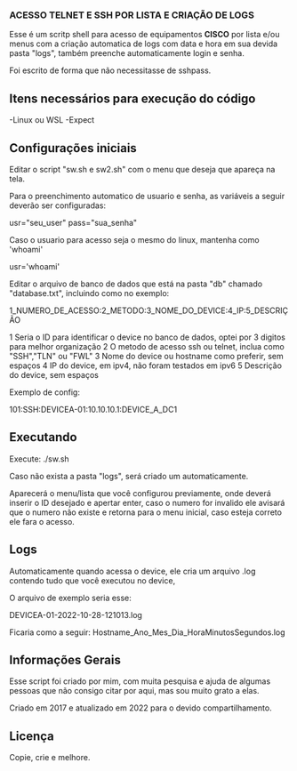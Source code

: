 ### **ACESSO TELNET E SSH POR LISTA E CRIAÇÃO DE LOGS**

Esse é um scritp shell para acesso de equipamentos **CISCO** por lista e/ou menus com a criação automatica de logs com data e hora 
em sua devida pasta "logs", também preenche automaticamente login e senha. 

Foi escrito de forma que não necessitasse de sshpass.

## Itens necessários para execução do código

-Linux ou WSL
-Expect

## Configurações iniciais

Editar o script "sw.sh e sw2.sh" com o menu que deseja que apareça na tela. 

Para o preenchimento automatico de usuario e senha, as variáveis a seguir deverão ser configuradas:

usr="seu_user"
pass="sua_senha"

Caso o usuario para acesso seja o mesmo do linux, mantenha como 'whoami'

usr='whoami'

Editar o arquivo de banco de dados que está na pasta "db" chamado "database.txt", incluindo como no exemplo:

1_NUMERO_DE_ACESSO:2_METODO:3_NOME_DO_DEVICE:4_IP:5_DESCRIÇÃO

1 Seria o ID para identificar o device no banco de dados, optei por 3 digitos para melhor organização
2 O metodo de acesso ssh ou telnet, inclua como "SSH","TLN" ou "FWL"
3 Nome do device ou hostname como preferir, sem espaços
4 IP do device, em ipv4, não foram testados em ipv6
5 Descrição do device, sem espaços

Exemplo de config:

101:SSH:DEVICEA-01:10.10.10.1:DEVICE_A_DC1

## Executando

Execute: ./sw.sh

Caso não exista a pasta "logs", será criado um automaticamente.

Aparecerá o menu/lista que você configurou previamente, onde deverá inserir o ID desejado e apertar enter,
caso o numero for invalido ele avisará que o numero não existe e retorna para o menu inicial, caso esteja 
correto ele fara o acesso.

## Logs

Automaticamente quando acessa o device, ele cria um arquivo .log contendo tudo que você executou no device,

O arquivo de exemplo seria esse:

DEVICEA-01-2022-10-28-121013.log

Ficaria como a seguir: Hostname_Ano_Mes_Dia_HoraMinutosSegundos.log

## Informações Gerais

Esse script foi criado por mim, com muita pesquisa e ajuda de algumas pessoas que não consigo citar por aqui,
mas sou muito grato a elas. 

Criado em 2017 e atualizado em 2022 para o devido compartilhamento.

## Licença

Copie, crie e melhore.
